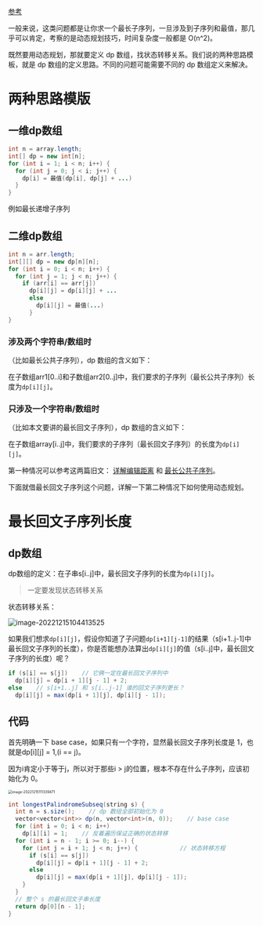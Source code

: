 [参考](https://blog.51cto.com/u_15127526/2689573)

一般来说，这类问题都是让你求一个最长子序列，一旦涉及到子序列和最值，那几乎可以肯定，考察的是动态规划技巧，时间复杂度一般都是 O(n^2)。

既然要用动态规划，那就要定义 dp 数组，找状态转移关系。我们说的两种思路模板，就是 dp 数组的定义思路。不同的问题可能需要不同的 dp 数组定义来解决。

# 两种思路模版

## 一维dp数组

```java
int n = array.length;
int[] dp = new int[n];
for (int i = 1; i < n; i++) {    
  for (int j = 0; j < i; j++) {        
    dp[i] = 最值(dp[i], dp[j] + ...)    
  }
}
```

例如最长递增子序列

## 二维dp数组

```java
int n = arr.length;
int[][] dp = new dp[n][n];
for (int i = 0; i < n; i++) {    
  for (int j = 1; j < n; j++) {        
    if (arr[i] == arr[j])             
      dp[i][j] = dp[i][j] + ...        
      else            
        dp[i][j] = 最值(...)    
      }
}
```

###  涉及两个字符串/数组时

（比如最长公共子序列），dp 数组的含义如下：

在子数组arr1[0..i]和子数组arr2[0..j]中，我们要求的子序列（最长公共子序列）长度为`dp[i][j]`。

### 只涉及一个字符串/数组时

（比如本文要讲的最长回文子序列），dp 数组的含义如下：

在子数组array[i..j]中，我们要求的子序列（最长回文子序列）的长度为`dp[i][j]`。

第一种情况可以参考这两篇旧文： [详解编辑距离](http://mp.weixin.qq.com/s?__biz=MzAxODQxMDM0Mw==&mid=2247484484&idx=1&sn=74594297022c84952162a68b7f739133&chksm=9bd7fa4caca0735a1364dd13901311ecd6ec4913c8db05a1ff6cae8f069627eebe8d651bbeb1&scene=21#wechat_redirect) 和  [最长公共子序列](http://mp.weixin.qq.com/s?__biz=MzAxODQxMDM0Mw==&mid=2247484486&idx=1&sn=0bdcb94c6390307ea32427757ec0072c&chksm=9bd7fa4eaca073583623cdb93b05dc9e1d0757b25697bb40b29b3e450124e929ff1a8eaac50f&scene=21#wechat_redirect)。

下面就借最长回文子序列这个问题，详解一下第二种情况下如何使用动态规划。

# 最长回文子序列长度

## dp数组

dp数组的定义：在子串s[i..j]中，最长回文子序列的长度为`dp[i][j]`。

> 一定要发现状态转移关系

状态转移关系：

![image-20221215104413525](https://piggo-picture.oss-cn-hangzhou.aliyuncs.com/image-20221215104413525.png)

如果我们想求`dp[i][j]`，假设你知道了子问题`dp[i+1][j-1]`的结果（s[i+1..j-1]中最长回文子序列的长度），你是否能想办法算出`dp[i][j]`的值（s[i..j]中，最长回文子序列的长度）呢？

```java
if (s[i] == s[j])    // 它俩一定在最长回文子序列中    
  dp[i][j] = dp[i + 1][j - 1] + 2;
else    // s[i+1..j] 和 s[i..j-1] 谁的回文子序列更长？    
  dp[i][j] = max(dp[i + 1][j], dp[i][j - 1]);
```

## 代码

首先明确一下 base case，如果只有一个字符，显然最长回文子序列长度是 1，也就是dp[i][j] = 1,(i == j)。

因为i肯定小于等于j，所以对于那些i > j的位置，根本不存在什么子序列，应该初始化为 0。

<img src="https://piggo-picture.oss-cn-hangzhou.aliyuncs.com/image-20221215111339471.png" alt="image-20221215111339471" style="zoom:50%;" />

```java
int longestPalindromeSubseq(string s) {   
  int n = s.size();    // dp 数组全部初始化为 0    
  vector<vector<int>> dp(n, vector<int>(n, 0));    // base case    
  for (int i = 0; i < n; i++)       
    dp[i][i] = 1;    // 反着遍历保证正确的状态转移    
  for (int i = n - 1; i >= 0; i--) {        
    for (int j = i + 1; j < n; j++) {            // 状态转移方程            
      if (s[i] == s[j])                
        dp[i][j] = dp[i + 1][j - 1] + 2;            
      else                
        dp[i][j] = max(dp[i + 1][j], dp[i][j - 1]);        
    }    
  }    
  // 整个 s 的最长回文子串长度    
  return dp[0][n - 1];
}
```

